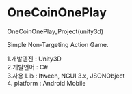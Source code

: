 # OneCoinOnePlay
OneCoinOnePlay_Project(unity3d)

 Simple Non-Targeting Action Game.
 
1.개발엔진 : Unity3D<br>
2.개발언어 : C#<br>
3.사용 Lib : Itween, NGUI 3.x, JSONObject<br>
4. platform : Android Mobile <br>
